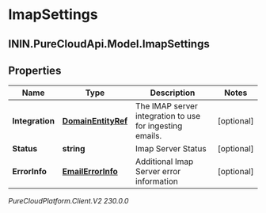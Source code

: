 # ImapSettings

## ININ.PureCloudApi.Model.ImapSettings

## Properties

|Name | Type | Description | Notes|
|------------ | ------------- | ------------- | -------------|
| **Integration** | [**DomainEntityRef**](DomainEntityRef) | The IMAP server integration to use for ingesting emails. | [optional] |
| **Status** | **string** | Imap Server Status | [optional] |
| **ErrorInfo** | [**EmailErrorInfo**](EmailErrorInfo) | Additional Imap Server error information | [optional] |



_PureCloudPlatform.Client.V2 230.0.0_
